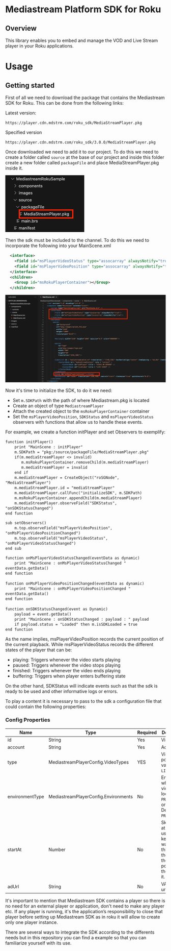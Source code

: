 # Mediastream Platform SDK for Roku

## Overview

This library enables you to embed and manage the VOD and Live Stream player in your Roku applications.

# Usage

## Getting started

First of all we need to download the package that contains the Mediastream SDK for Roku. This can be done from the following links:

Latest version:

```
https://player.cdn.mdstrm.com/roku_sdk/MediaStreamPlayer.pkg
```

Specified version

```
https://player.cdn.mdstrm.com/roku_sdk/3.0.0/MediaStreamPlayer.pkg
```

Once downloaded we need to add it to our project. To do this we need to create a folder called `source` at the base of our project and inside this folder create a new folder called `packageFile` and place MediaStreamPlayer.pkg inside it.

![alt tag](files/AddingMediastreampkg.png)

Then the sdk must be included to the channel. To do this we need to incorporate the following into your MainScene.xml

```xml
  <interface>
    <field id="msPlayerVideoStatus" type="assocarray" alwaysNotify="true"/>
    <field id="msPlayerVideoPosition" type="assocarray" alwaysNotify="true"/>
  </interface>
  <children>
    <Group id="msRokuPlayerContainer"></Group>
  </children>
```

![alt tag](files/AddingMediastreamToChannel.png)

Now it's time to initialize the SDK, to do it we need:
* Set `m.SDKPath` with the path of where Mediastream.pkg is located
* Create an object of type `MediastreamPlayer`
* Attach the created object to the `msRokuPlayerContainer` container
* Set the `msPlayerVideoPosition`, `SDKStatus` and `msPlayerVideoStatus` observers with functions that allow us to handle these events.

For example, we create a function initPlayer and set Observers to exemplify:

```brightscript
function initPlayer()
    print "MainScene : initPlayer"
    m.SDKPath = "pkg:/source/packageFile/MediaStreamPlayer.pkg"
    if(m.mediaStreamPlayer <> invalid)
       m.msRokuPlayerContainer.removeChild(m.mediaStreamPlayer)
       m.mediaStreamPlayer = invalid
    end if
    m.mediaStreamPlayer = CreateObject("roSGNode", "MediaStreamPlayer")
    m.mediaStreamPlayer.id = "mediaStreamPlayer"
    m.mediaStreamPlayer.callFunc("initializeSDK", m.SDKPath)
    m.msRokuPlayerContainer.appendChild(m.mediaStreamPlayer)
    m.mediaStreamPlayer.observeField("SDKStatus", "onSDKStatusChanged")
end function
```

```brightscript
sub setObservers()
    m.top.observeField("msPlayerVideoPosition", "onMsPlayerVideoPositionChanged")
    m.top.observeField("msPlayerVideoStatus", "onMsPlayerVideoStatusChanged")
end sub
```

```brightscript
function onMsPlayerVideoStatusChanged(eventData as dynamic)
    print "MainScene : onMsPlayerVideoStatusChanged " eventData.getData()
end function

function onMsPlayerVideoPositionChanged(eventData as dynamic)
    print "MainScene : onMsPlayerVideoPositionChanged " eventData.getData()
end function

function onSDKStatusChanged(event as Dynamic)
    payload = event.getData()
    print "MainScene : onSDKStatusChanged : payload : " payload
    if payload.status = "Loaded" then m.isSDKLoaded = true
end function
```

As the name implies, msPlayerVideoPosition records the current position of the current playback. While msPlayerVideoStatus records the different states of the player that can be:

* playing: Triggers whenever the video starts playing
* paused: Triggers whenever the video stops playing
* finished: Triggers whenever the video ends playing
* buffering: Triggers when player enters buffering state

On the other hand, SDKStatus will indicate events such as that the sdk is ready to be used and other informative logs or errors.

To play a content it is necessary to pass to the sdk a configuration file that could contain the following properties:

### Config Properties

| Name | Type | Required | Description |
| --- | --- | --- | --- |
| id | String | Yes | Video ID |
| account | String | Yes | Account ID |
| type | MediastreamPlayerConfig.VideoTypes | YES | Video Type. posible values: `VOD`, `LIVE`|
| environmentType | MediastreamPlayerConfig.Environments | No | Environment where the video is located, `PRODUCTION` or `DEV`. Default: `PRODUCTION` |
| startAt | Number | No | Skip or seek at starting, used in keep watching so this starts the video at the same point where the user left it. |
| adUrl | String | No | VAST/VMAP url |

It's important to mention that Mediastream SDK contains a player so there is no need for an external player or application, don't need to make any player etc. If any player is running, it's the application’s responsibility to close that player before setting up Mediastream SDK as in roku it will allow to create only one player instance.

There are several ways to integrate the SDK according to the differents needs but in this repository you can find a example so that you can familiarize yourself with its use.
